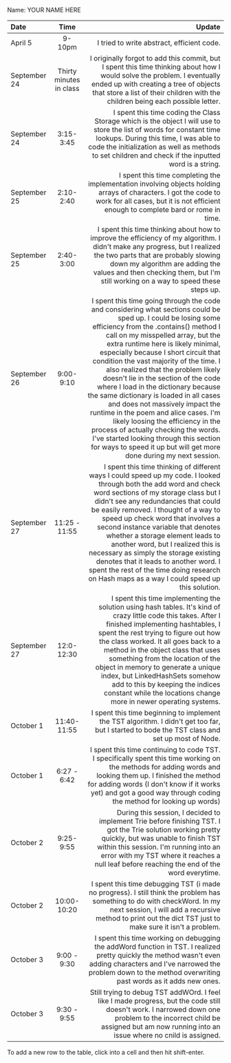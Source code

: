 Name: YOUR NAME HERE

| Date         |          Time           |                                                                                                                                                                                                                                                                                                                                                                                                                                                                                                                                                                                                                                                                                                                                                         Update |
|:-------------|:-----------------------:|---------------------------------------------------------------------------------------------------------------------------------------------------------------------------------------------------------------------------------------------------------------------------------------------------------------------------------------------------------------------------------------------------------------------------------------------------------------------------------------------------------------------------------------------------------------------------------------------------------------------------------------------------------------------------------------------------------------------------------------------------------------:|
| April 5      |         9-10pm          |                                                                                                                                                                                                                                                                                                                                                                                                                                                                                                                                                                                                                                                                                                                     I tried to write abstract, efficient code. |
| September 24 | Thirty minutes in class |                                                                                                                                                                                                                                                                                                                                                                                                                                                                                                            I originally forgot to add this commit, but I spent this time thinking about how I would solve the problem. I eventually ended up with creating a tree of objects that store a list of their children with the children being each possible letter. |
| September 24 |        3:15-3:45        |                                                                                                                                                                                                                                                                                                                                                                                                                                                                                         I spent this time coding the Class Storage which is the object I will use to store the list of words for constant time lookups. During this time, I was able to code the initialization as well as methods to set children and check if the inputted word is a string. |
| September 25 |        2:10-2:40        |                                                                                                                                                                                                                                                                                                                                                                                                                                                                                                                                                         I spent this time completing the implementation involving objects holding arrays of characters. I got the code to work for all cases, but it is not efficient enough to complete bard or rome in time. |
| September 25 |        2:40-3:00        |                                                                                                                                                                                                                                                                                                                                                                                                                                                                     I spent this time thinking about how to improve the efficiency of my algorithm. I didn't make any progress, but I realized the two parts that are probably slowing down my algorithm are adding the values and then checking them, but I'm still working on a way to speed these steps up. |
| September 26 |        9:00-9:10        | I spent this time going through the code and considering what sections could be sped up. I could be losing some efficiency from the .contains() method I call on my misspelled array, but the extra runtime here is likely minimal, especially because I short circuit that condition the vast majority of the time. I also realized that the problem likely doesn't lie in the section of the code where I load in the dictionary because the same dictionary is loaded in all cases and does not massively impact the runtime in the poem and alice cases. I'm likely loosing the efficiency in the process of actually checking the words. I've started looking through this section for ways to speed it up but will get more done during my next session. |
| September 27 |      11:25 - 11:55      |                                                                                                                                                                                I spent this time thinking of different ways I could speed up my code. I looked through both the add word and check word sections of my storage class but I didn't see any redundancies that could be easily removed. I thought of a way to speed up check word that involves a second instance variable that denotes whether a storage element leads to another word, but I realized this is necessary as simply the storage existing denotes that it leads to another word. I spent the rest of the time doing research on Hash maps as a way I could speed up this solution. |
| September 27 |       12:0-12:30        |                                                                                                                                                                                                                                                                  I spent this time implementing the solution using hash tables. It's kind of crazy little code this takes. After I finished implementing hashtables, I spent the rest trying to figure out how the class worked. It all goes back to a method in the object class that uses something from the location of the object in memory to generate a unique index, but LinkedHashSets somehow add to this by keeping the indices constant while the locations change more in newer operating systems. |
| October 1    |       11:40-11:55       |                                                                                                                                                                                                                                                                                                                                                                                                                                                                                                                                                                                                                 I spent this time beginning to implement the TST algorithm. I didn't get too far, but I started to bode the TST class and set up most of Node. |
| October 1    |       6:27 - 6:42       |                                                                                                                                                                                                                                                                                                                                                                                                                                                                                 I spent this time continuing to code TST. I specifically spent this time working on the methods for adding words and looking them up. I finished the method for adding words (I don't know if it works yet) and got a good way through coding the method for looking up words) |
| October 2    |        9:25-9:55        |                                                                                                                                                                                                                                                                                                                                                                                                                                                                     During this session, I decided to implement Trie before finishing TST. I got the Trie solution working pretty quickly, but was unable to finish TST within this session. I'm running into an error with my TST where it reaches a null leaf before reaching the end of the word everytime. |
| October 2    |       10:00-10:20       |                                                                                                                                                                                                                                                                                                                                                                                                                                                                                                                          I spent this time debugging TST (i made no progress). I still think the problem has something to do with checkWord. In my next session, I will add a recursive method to print out the dict TST just to make sure it isn't a problem. |
| October 3    |       9:00 - 9:30       |                                                                                                                                                                                                                                                                                                                                                                                                                                                                                                                            I spent this time working on debugging the addWord function in TST. I realized pretty quickly the method wasn't even adding characters and I've narrowed the problem down to the method overwriting past words as it adds new ones. |
| October 3    |       9:30 - 9:55       |                                                                                                                                                                                                                                                                                                                                                                                                                                                                                                                                   Still trying to debug TST addWOrd. I feel like I made progress, but the code still doesn't work. I narrowed down one problem to the incorrect child be assigned but am now running into an issue where no cnild is assigned. |


To add a new row to the table, click into a cell and then hit shift-enter.